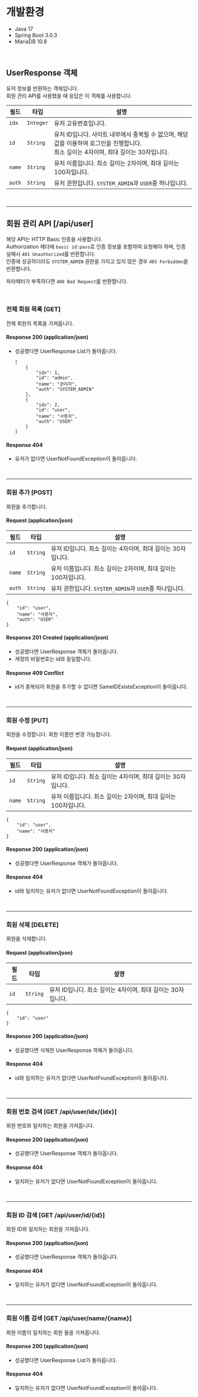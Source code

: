 # 개발환경
- Java 17
- Spring Boot 3.0.3
- MariaDB 10.8

<br>

## UserResponse 객체

유저 정보를 반환하는 객체입니다.  
회원 관리 API를 사용했을 때 응답은 이 객체를 사용합니다.

| 필드   | 타입       | 설명                                                                                |
|------|----------|-----------------------------------------------------------------------------------|
| `idx`  | `Integer` | 유저 고유번호입니다.                                                                       |
| `id`   | `String` | 유저 ID입니다. 사이트 내부에서 중복될 수 없으며, 해당 값을 이용하여 로그인을 진행합니다.  <br/>최소 길이는 4자이며, 최대 길이는 30자입니다. |
| `name` | `String` | 유저 이름입니다. 최소 길이는 2자이며, 최대 길이는 100자입니다.                                            |
| `auth` | `String` | 유저 권한입니다. `SYSTEM_ADMIN`과 `USER`중 하나입니다.                                          |


<br>

---

## 회원 관리 API [/api/user]

해당 API는 HTTP Basic 인증을 사용합니다.  
Authorization 헤더에 `basic id:pass`로 인증 정보를 포함하여 요청해야 하며, 인증 실패시 `401 Unauthorized`를 반환합니다.  
인증에 성공하더라도 `SYSTEM_ADMIN` 권한을 가지고 있지 않은 경우 `403 Forbidden`을 반환합니다.

파라메터가 부족하다면 `400 Bad Request`를 반환합니다.

<br>

### 전체 회원 목록 [GET]

전체 회원의 목록을 가져옵니다.

#### Response 200 (application/json)
- 성공했다면 UserResponse List가 돌아옵니다.

      [
          {
              "idx": 1,
              "id": "admin",
              "name": "관리자",
              "auth": "SYSTEM_ADMIN"
          },
          {
              "idx": 2,
              "id": "user",
              "name": "사용자",
              "auth": "USER"
          }
      ]

#### Response 404
- 유저가 없다면 UserNotFoundException이 돌아옵니다.

<br>

---

### 회원 추가 [POST]

회원을 추가합니다.

#### Request (application/json)
| 필드   | 타입       | 설명                                                                                |
|------|----------|-----------------------------------------------------------------------------------|
| `id`   | `String` | 유저 ID입니다. 최소 길이는 4자이며, 최대 길이는 30자입니다. |
| `name` | `String` | 유저 이름입니다. 최소 길이는 2자이며, 최대 길이는 100자입니다.                                            |
| `auth` | `String` | 유저 권한입니다. `SYSTEM_ADMIN`과 `USER`중 하나입니다.                                          |


    {
        "id": "user",
        "name": "사용자",
        "auth": "USER"
    }

#### Response 201 Created (application/json)
- 성공했다면 UserResponse 객체가 돌아옵니다.
- 계정의 비밀번호는 id와 동일합니다.

#### Response 409 Conflict
- id가 중복되어 회원을 추가할 수 없다면 SameIDExistsException이 돌아옵니다.

<br>

---

### 회원 수정 [PUT]

회원을 수정합니다. 회원 이름만 변경 가능합니다.

#### Request (application/json)
| 필드   | 타입       | 설명                                                                                |
|------|----------|-----------------------------------------------------------------------------------|
| `id`   | `String` | 유저 ID입니다. 최소 길이는 4자이며, 최대 길이는 30자입니다. |
| `name` | `String` | 유저 이름입니다. 최소 길이는 2자이며, 최대 길이는 100자입니다.                                            |

    {
        "id": "user",
        "name": "사용자"
    }

#### Response 200 (application/json)
- 성공했다면 UserResponse 객체가 돌아옵니다.

#### Response 404
- id와 일치하는 유저가 없다면 UserNotFoundException이 돌아옵니다.

<br>

---

### 회원 삭제 [DELETE]

회원을 삭제합니다.

#### Request (application/json)
| 필드   | 타입       | 설명                                                                                |
|------|----------|-----------------------------------------------------------------------------------|
| `id`   | `String` | 유저 ID입니다. 최소 길이는 4자이며, 최대 길이는 30자입니다. |

    {
        "id": "user"
    }

#### Response 200 (application/json)
- 성공했다면 삭제한 UserResponse 객체가 돌아옵니다.

#### Response 404
- id와 일치하는 유저가 없다면 UserNotFoundException이 돌아옵니다.

<br>

---

### 회원 번호 검색 [GET /api/user/idx/{idx}]

회원 번호와 일치하는 회원을 가져옵니다.

#### Response 200 (application/json)
- 성공했다면 UserResponse 객체가 돌아옵니다.

#### Response 404
- 일치하는 유저가 없다면 UserNotFoundException이 돌아옵니다.

<br>

---

### 회원 ID 검색 [GET /api/user/id/{id}]

회원 ID와 일치하는 회원을 가져옵니다.

#### Response 200 (application/json)
- 성공했다면 UserResponse 객체가 돌아옵니다.

#### Response 404
- 일치하는 유저가 없다면 UserNotFoundException이 돌아옵니다.

<br>

---

### 회원 이름 검색 [GET /api/user/name/{name}]

회원 이름이 일치하는 회원 들을 가져옵니다.

#### Response 200 (application/json)
- 성공했다면 UserResponse List가 돌아옵니다.

#### Response 404
- 일치하는 유저가 없다면 UserNotFoundException이 돌아옵니다.

<br>
